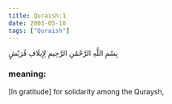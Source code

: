 ```yaml
---
title: Quraish:1
date: 2003-05-16
tags: ["Quraish"]
---
```

بِسْمِ اللَّهِ الرَّحْمَٰنِ الرَّحِيمِ لِإِيلَافِ قُرَيْشٍ
### meaning: 
[In gratitude] for solidarity among the Quraysh,
